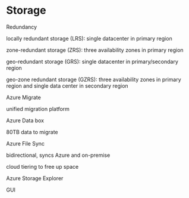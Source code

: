 # Storage

Redundancy

locally redundant storage (LRS): single datacenter in primary region

zone-redundant storage (ZRS): three availability zones in primary region

geo-redundant storage (GRS): single datacenter in primary/secondary region

geo-zone redundant storage (GZRS): three availability zones in primary region and single data center in secondary region

Azure Migrate

unified migration platform

Azure Data box

80TB data to migrate

Azure File Sync

bidirectional, syncs Azure and on-premise

cloud tiering to free up space

Azure Storage Explorer

GUI